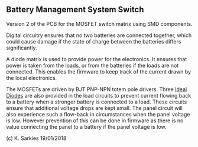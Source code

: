 Battery Management System Switch
--------------------------------

Version 2 of the PCB for the MOSFET switch matrix using SMD components.

Digital circuitry ensures that no two batteries are connected together, which
could cause damage if the state of charge between the batteries differs
significantly.

A diode matrix is used to provide power for the electronics. It ensures that
power is taken from the loads, or from the batteries if the loads are not
connected. This enables the firmware to keep track of the current drawn by
the local electronics.

The MOSFETs are driven by BJT PNP-NPN totem pole drivers. Three [Ideal Diodes](http://www.jiggerjuice.info/electronics/projects/power/ideal-diode.html) 
are also provided in the load circuits to prevent current flowing back to a
battery when a stronger battery is connected to a load. These circuits ensure
that additional voltage drops are kept small. The panel circuit will also
experience such a flow-back in circumstances when the panel voltage is
low. However prevention of this can be done in firmware as there is no value
connecting the panel to a battery if the panel voltage is low.

(c) K. Sarkies 19/01/2018

